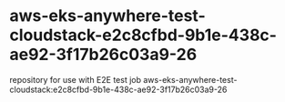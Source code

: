 # aws-eks-anywhere-test-cloudstack-e2c8cfbd-9b1e-438c-ae92-3f17b26c03a9-26
repository for use with E2E test job aws-eks-anywhere-test-cloudstack:e2c8cfbd-9b1e-438c-ae92-3f17b26c03a9-26
